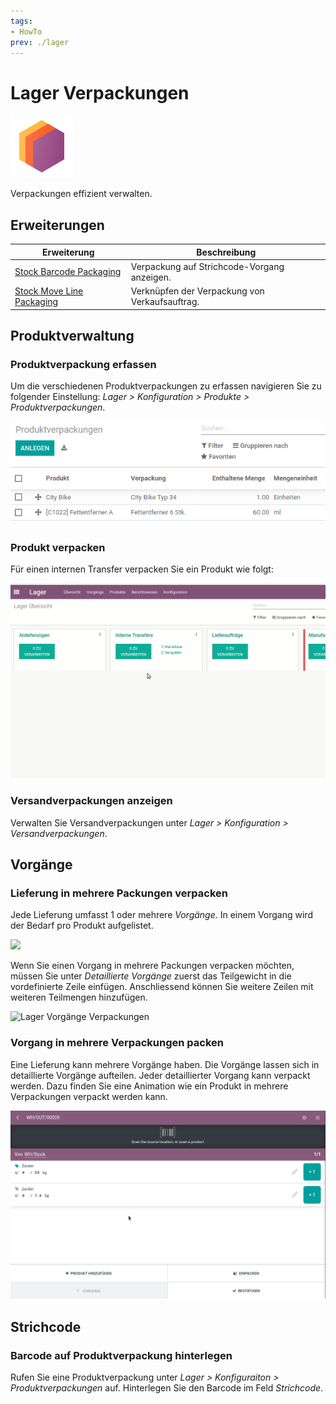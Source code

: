 ```yaml
---
tags:
- HowTo
prev: ./lager
---
```

# Lager Verpackungen
![icons_odoo_stock](assets/icons_odoo_stock.png)

Verpackungen effizient verwalten. 

## Erweiterungen

| Erweiterung                                                     | Beschreibung                                   |
| --------------------------------------------------------------- | ---------------------------------------------- |
| [Stock Barcode Packaging](Stock%20Barcode%20Packaging.md)       | Verpackung auf Strichcode-Vorgang anzeigen.    |
| [Stock Move Line Packaging](Stock%20Move%20Line%20Packaging.md) | Verknüpfen der Verpackung von Verkaufsauftrag. |

## Produktverwaltung

### Produktverpackung erfassen

Um die verschiedenen Produktverpackungen zu erfassen navigieren Sie zu folgender Einstellung: *Lager > Konfiguration > Produkte > Produktverpackungen*.

![Lager Produktverpackungen Beispiel](assets/Lager%20Produktverpackungen%20Beispiel.png)

### Produkt verpacken

Für einen internen Transfer verpacken Sie ein Produkt wie folgt:

![Lager Verpackungen Beispiel](assets/Lager%20Verpackungen%20Beispiel.gif)

### Versandverpackungen anzeigen

Verwalten Sie Versandverpackungen unter *Lager > Konfiguration > Versandverpackungen*.

## Vorgänge

### Lieferung in mehrere Packungen verpacken

Jede Lieferung umfasst 1 oder mehrere *Vorgänge*. In einem Vorgang wird der Bedarf pro Produkt aufgelistet.

![](assets/Lager%20Vorgänge.png)

Wenn Sie einen Vorgang in mehrere Packungen verpacken möchten, müssen Sie unter *Detaillierte Vorgänge* zuerst das Teilgewicht in die vordefinierte Zeile einfügen. Anschliessend können Sie weitere Zeilen mit weiteren Teilmengen hinzufügen.

![Lager Vorgänge Verpackungen](assets/Lager%20Vorgänge%20Verpackungen.gif)

### Vorgang in mehrere Verpackungen packen

Eine Lieferung kann mehrere Vorgänge haben. Die Vorgänge lassen sich in detaillierte Vorgänge aufteilen. Jeder detaillierter Vorgang kann verpackt werden. Dazu finden Sie eine Animation wie ein Produkt in mehrere Verpackungen verpackt werden kann.

![](assets/Lager%20Verpackungen%20mehrere%20Verpackungen.gif)

## Strichcode

### Barcode auf Produktverpackung hinterlegen

Rufen Sie eine Produktverpackung unter *Lager > Konfiguraiton > Produktverpackungen* auf. Hinterlegen Sie den Barcode im Feld *Strichcode*.